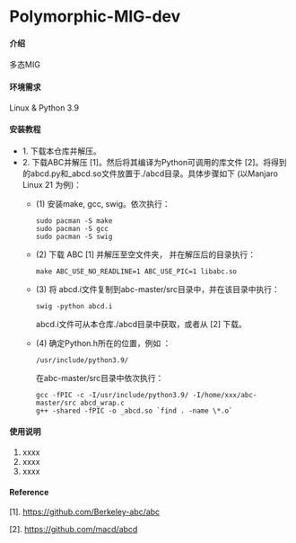 # Polymorphic-MIG-dev

#### 介绍
多态MIG

#### 环境需求
Linux & Python 3.9

#### 安装教程
- 1\.  下载本仓库并解压。
- 2\.  下载ABC并解压 [1]。然后将其编译为Python可调用的库文件 [2]。将得到的abcd.py和_abcd.so文件放置于./abcd目录。具体步骤如下 (以Manjaro Linux 21 为例)：
  - (1) 安装make, gcc, swig。依次执行：
    ```
    sudo pacman -S make
    sudo pacman -S gcc
    sudo pacman -S swig
    ```
    
  - (2) 下载 ABC [1] 并解压至空文件夹， 并在解压后的目录执行：
    ```
    make ABC_USE_NO_READLINE=1 ABC_USE_PIC=1 libabc.so
    ```
    
  - (3) 将 abcd.i文件复制到abc-master/src目录中，并在该目录中执行：
    ```
    swig -python abcd.i
    ```
    abcd.i文件可从本仓库./abcd目录中获取，或者从 [2] 下载。
    
  - (4) 确定Python.h所在的位置，例如 ：
    ```
    /usr/include/python3.9/
    ```
    在abc-master/src目录中依次执行：
    ```
    gcc -fPIC -c -I/usr/include/python3.9/ -I/home/xxx/abc-master/src abcd_wrap.c
    g++ -shared -fPIC -o _abcd.so `find . -name \*.o`
    ```
    
#### 使用说明

1.  xxxx
2.  xxxx
3.  xxxx

#### Reference
[1]. https://github.com/Berkeley-abc/abc

[2]. https://github.com/macd/abcd



